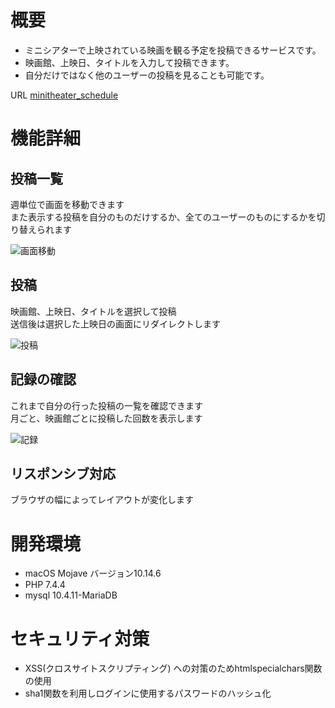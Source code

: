 # 概要

- ミニシアターで上映されている映画を観る予定を投稿できるサービスです。  
- 映画館、上映日、タイトルを入力して投稿できます。    
- 自分だけではなく他のユーザーの投稿を見ることも可能です。  
  
URL [minitheater_schedule](https://infinite-taiga-85491.herokuapp.com)


# 機能詳細
  
## 投稿一覧
週単位で画面を移動できます  
また表示する投稿を自分のものだけするか、全てのユーザーのものにするかを切り替えられます
  
![画面移動](https://user-images.githubusercontent.com/58389827/82873766-f216fb00-9f6f-11ea-82f0-fd24dd26af65.gif)

## 投稿
映画館、上映日、タイトルを選択して投稿  
送信後は選択した上映日の画面にリダイレクトします  
  
![投稿](https://user-images.githubusercontent.com/58389827/82874049-62258100-9f70-11ea-8d15-3fbb53be37db.gif)


## 記録の確認
これまで自分の行った投稿の一覧を確認できます  
月ごと、映画館ごとに投稿した回数を表示します  
  
![記録](https://user-images.githubusercontent.com/58389827/82874142-7b2e3200-9f70-11ea-9be9-1fad67c2466a.png)

## リスポンシブ対応
ブラウザの幅によってレイアウトが変化します  

# 開発環境  
- macOS Mojave バージョン10.14.6
- PHP 7.4.4
- mysql 10.4.11-MariaDB

# セキュリティ対策  
- XSS(クロスサイトスクリプティング) への対策のためhtmlspecialchars関数の使用
- sha1関数を利用しログインに使用するパスワードのハッシュ化

